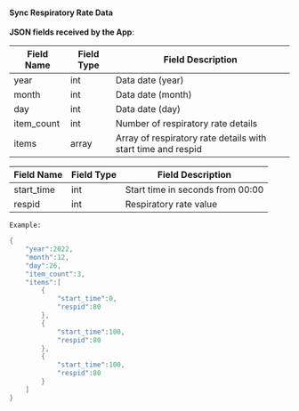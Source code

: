 #### Sync Respiratory Rate Data


**JSON fields received by the App**:

| Field Name    | Field Type | Field Description                    |
| ------------- | ---------- | -----------------------------------  |
| year          | int        | Data date (year)                     |
| month         | int        | Data date (month)                    |
| day           | int        | Data date (day)                      |
| item_count    | int        | Number of respiratory rate details   |
| items         | array      | Array of respiratory rate details with start time and respid |

| Field Name    | Field Type | Field Description                  |
| ------------- | ---------- | ---------------------------------  |
| start_time    | int        | Start time in seconds from 00:00   |
| respid        | int        | Respiratory rate value              |

`Example:`

```c
{
    "year":2022,
    "month":12,
    "day":26,
    "item_count":3,
    "items":[
        {
            "start_time":0,
            "respid":80
        },
        {
            "start_time":100,
            "respid":80
        },
        {
            "start_time":100,
            "respid":80
        }
    ]
}
```
